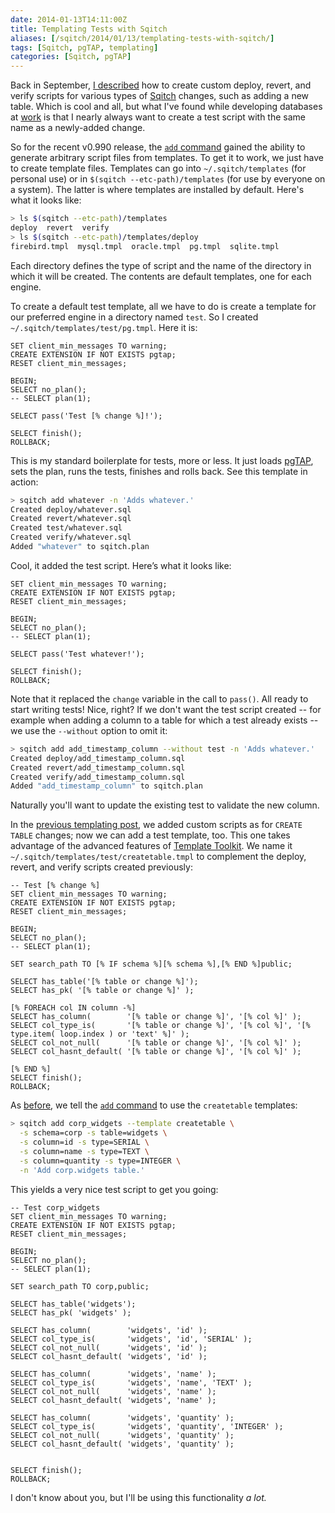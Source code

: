 ```yaml
--- 
date: 2014-01-13T14:11:00Z
title: Templating Tests with Sqitch
aliases: [/sqitch/2014/01/13/templating-tests-with-sqitch/]
tags: [Sqitch, pgTAP, templating]
categories: [Sqitch, pgTAP]
---
```


Back in September, [I described] how to create custom deploy, revert, and
verify scripts for various types of [Sqitch] changes, such as adding a new
table. Which is cool and all, but what I've found while developing databases
at [work] is that I nearly always want to create a test script with the same
name as a newly-added change.

So for the recent v0.990 release, the [`add` command] gained the ability to
generate arbitrary script files from templates. To get it to work, we just
have to create template files. Templates can go into `~/.sqitch/templates`
(for personal use) or in `$(sqitch --etc-path)/templates` (for use by
everyone on a system). The latter is where templates are installed by
default. Here's what it looks like:

``` sh
> ls $(sqitch --etc-path)/templates
deploy  revert  verify
> ls $(sqitch --etc-path)/templates/deploy
firebird.tmpl  mysql.tmpl  oracle.tmpl  pg.tmpl  sqlite.tmpl
```

Each directory defines the type of script and the name of the directory in
which it will be created. The contents are default templates, one for each
engine.

To create a default test template, all we have to do is create a template for our preferred engine in a directory named `test`. So I created `~/.sqitch/templates/test/pg.tmpl`. Here it is:

``` postgres
SET client_min_messages TO warning;
CREATE EXTENSION IF NOT EXISTS pgtap;
RESET client_min_messages;

BEGIN;
SELECT no_plan();
-- SELECT plan(1);

SELECT pass('Test [% change %]!');

SELECT finish();
ROLLBACK;
```

This is my standard boilerplate for tests, more or less. It just loads
[pgTAP], sets the plan, runs the tests, finishes and rolls back. See this
template in action:

``` sh
> sqitch add whatever -n 'Adds whatever.'
Created deploy/whatever.sql
Created revert/whatever.sql
Created test/whatever.sql
Created verify/whatever.sql
Added "whatever" to sqitch.plan
```

Cool, it added the test script. Here’s what it looks like:

``` postgres
SET client_min_messages TO warning;
CREATE EXTENSION IF NOT EXISTS pgtap;
RESET client_min_messages;

BEGIN;
SELECT no_plan();
-- SELECT plan(1);

SELECT pass('Test whatever!');

SELECT finish();
ROLLBACK;
```

Note that it replaced the `change` variable in the call to `pass()`. All
ready to start writing tests! Nice, right? If we don't want the test script
created -- for example when adding a column to a table for which a test
already exists -- we use the `--without` option to omit it:

``` sh
> sqitch add add_timestamp_column --without test -n 'Adds whatever.'
Created deploy/add_timestamp_column.sql
Created revert/add_timestamp_column.sql
Created verify/add_timestamp_column.sql
Added "add_timestamp_column" to sqitch.plan
```

Naturally you'll want to update the existing test to validate the new column.

In the [previous templating post], we added custom scripts as for `CREATE
TABLE` changes; now we can add a test template, too. This one takes advantage
of the advanced features of [Template Toolkit]. We name it
`~/.sqitch/templates/test/createtable.tmpl` to complement the deploy,
revert, and verify scripts created previously:

``` postgres
-- Test [% change %]
SET client_min_messages TO warning;
CREATE EXTENSION IF NOT EXISTS pgtap;
RESET client_min_messages;

BEGIN;
SELECT no_plan();
-- SELECT plan(1);

SET search_path TO [% IF schema %][% schema %],[% END %]public;

SELECT has_table('[% table or change %]');
SELECT has_pk( '[% table or change %]' );

[% FOREACH col IN column -%]
SELECT has_column(        '[% table or change %]', '[% col %]' );
SELECT col_type_is(       '[% table or change %]', '[% col %]', '[% type.item( loop.index ) or 'text' %]' );
SELECT col_not_null(      '[% table or change %]', '[% col %]' );
SELECT col_hasnt_default( '[% table or change %]', '[% col %]' );

[% END %]
SELECT finish();
ROLLBACK;
```

As [before], we tell the [`add` command] to use the `createtable` templates:

``` sh
> sqitch add corp_widgets --template createtable \
  -s schema=corp -s table=widgets \
  -s column=id -s type=SERIAL \
  -s column=name -s type=TEXT \
  -s column=quantity -s type=INTEGER \
  -n 'Add corp.widgets table.'
```

This yields a very nice test script to get you going:

``` postgres
-- Test corp_widgets
SET client_min_messages TO warning;
CREATE EXTENSION IF NOT EXISTS pgtap;
RESET client_min_messages;

BEGIN;
SELECT no_plan();
-- SELECT plan(1);

SET search_path TO corp,public;

SELECT has_table('widgets');
SELECT has_pk( 'widgets' );

SELECT has_column(        'widgets', 'id' );
SELECT col_type_is(       'widgets', 'id', 'SERIAL' );
SELECT col_not_null(      'widgets', 'id' );
SELECT col_hasnt_default( 'widgets', 'id' );

SELECT has_column(        'widgets', 'name' );
SELECT col_type_is(       'widgets', 'name', 'TEXT' );
SELECT col_not_null(      'widgets', 'name' );
SELECT col_hasnt_default( 'widgets', 'name' );

SELECT has_column(        'widgets', 'quantity' );
SELECT col_type_is(       'widgets', 'quantity', 'INTEGER' );
SELECT col_not_null(      'widgets', 'quantity' );
SELECT col_hasnt_default( 'widgets', 'quantity' );


SELECT finish();
ROLLBACK;
```

I don't know about you, but I'll be using this functionality *a lot.*

[I described]: /sqitch/2013/09/06/sqitch-templating/
[Sqitch]: http://sqitch.org/ "Sane database schema change management"
[work]: http://iovation.com/
[`add` command]: https://metacpan.org/pod/sqitch-add
[pgTAP]: http://pgtap.org/
[previous templating post]: /sqitch/2013/09/06/sqitch-templating/
[Template Toolkit]: http://tt2.org/
[before]: /sqitch/2013/09/06/sqitch-templating/
